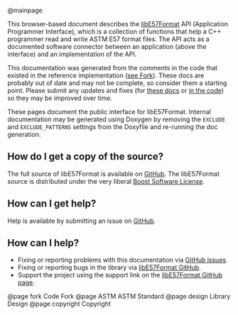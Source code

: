 @mainpage

This browser-based document describes the [libE57Format](https://github.com/asmaloney/libE57Format) API (Application Programmer Interface), which is a collection of functions that help a C++ programmer read and write ASTM E57 format files. The API acts as a documented software connector between an application (above the interface) and an implementation of the API.

This documentation was generated from the comments in the code that existed in the reference implementation ([see Fork](#fork)). These docs are probably out of date and may not be complete, so consider them a starting point. Please submit any updates and fixes (for [these docs](https://github.com/asmaloney/libE57Format-docs/issues) or [in the code](https://github.com/asmaloney/libE57Format/issues)) so they may be improved over time.

These pages document the public interface for libE57Format. Internal documentation may be generated using Doxygen by removing the `EXCLUDE` and `EXCLUDE_PATTERNS` settings from the Doxyfile and re-running the doc generation.

## How do I get a copy of the source?

The full source of libE57Format is available on [GitHub](https://github.com/asmaloney/libE57Format). The libE57Format source is distributed under the very liberal [Boost Software License](https://opensource.org/licenses/BSL-1.0).

## How can I get help?

Help is available by submitting an issue on [GitHub](https://github.com/asmaloney/libE57Format/issues).

## How can I help?

- Fixing or reporting problems with this documentation via [GitHub issues](https://github.com/asmaloney/libE57Format-docs/issues).
- Fixing or reporting bugs in the library via [libE57Format GitHub](https://github.com/asmaloney/libE57Format/issues).
- Support the project using the support link on the [libE57Format GitHub page](https://github.com/asmaloney/libE57Format).

@page fork Code Fork
@page ASTM ASTM Standard
@page design Library Design
@page copyright Copyright
